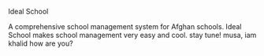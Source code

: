 Ideal School

A comprehensive school management system for Afghan schools. Ideal School makes school management very easy and cool. stay tune!
musa, iam khalid how are you?
